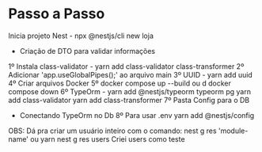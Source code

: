 # Passo a Passo

Inicia projeto Nest - npx @nestjs/cli new loja

* Criação de DTO para validar informações

1º Instala class-validator - yarn add class-validator class-transformer
2º Adicionar 'app.useGlobalPipes();' ao arquivo main
3º UUID - yarn add uuid
4º Criar arquivos Docker
5º docker compose up --build ou d
  docker compose down
6º TypeOrm - yarn add @nestjs/typeorm typeorm pg
 yarn add class-validator
 yarn add class-transformer
7º Pasta Config para o DB

* Conectando TypeOrm no Db
8º Para usar .env yarn add @nestjs/config

OBS: Dá pra criar um usuário inteiro com o comando: 
  nest g res 'module-name' ou yarn nest g res users
  Criei users como teste
